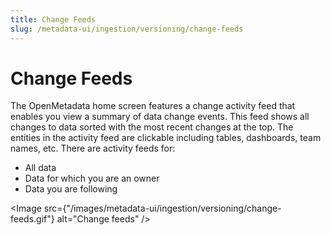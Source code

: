```yaml
---
title: Change Feeds
slug: /metadata-ui/ingestion/versioning/change-feeds
---
```


# Change Feeds
The OpenMetadata home screen features a change activity feed that enables you view a summary of data change events. This feed shows all changes to data sorted with the most recent changes at the top. The entities in the activity feed are clickable including tables, dashboards, team names, etc. There are activity feeds for:
- All data
- Data for which you are an owner
- Data you are following

<Image
    src={"/images/metadata-ui/ingestion/versioning/change-feeds.gif"}
    alt="Change feeds"
/> 
